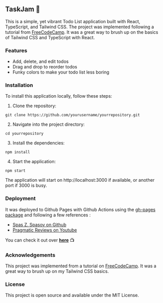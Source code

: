 ## TaskJam 🪩

This is a simple, yet vibrant Todo List application built with React, TypeScript, and Tailwind CSS. The project was implemented following a tutorial from [FreeCodeCamp](https://www.freecodecamp.org/news/how-to-code-your-react-app-with-typescript/). It was a great way to brush up on the basics of Tailwind CSS and TypeScript with React.

### Features

* Add, delete, and edit todos
* Drag and drop to reorder todos
* Funky colors to make your todo list less boring

### Installation 

To install this application locally, follow these steps:

1. Clone the repository:

```
git clone https://github.com/yourusername/yourrepository.git
```

2. Navigate into the project directory:

```
cd yourrepository
```

3. Install the dependencies:

```
npm install
```
4. Start the application:

```
npm start
```

The application will start on http://localhost:3000 if available, or another port if 3000 is busy.

### Deployment
It was deployed to Github Pages with Github Actions using the [gh-pages package](https://www.npmjs.com/package/gh-pages?activeTab=readme) and following a few references : 

- [Spas Z. Spasov on Github](https://github.com/pa4080/react-tic-tac-toe)
- [Pragmatic Reviews on Youtube](https://www.youtube.com/watch?v=5I37iVCDUTU)

You can check it out over __[here](https://sludovicdelys.github.io/taskjam/)__ 📺

### Acknowledgements
This project was implemented from a tutorial on [FreeCodeCamp](https://www.freecodecamp.org/news/how-to-code-your-react-app-with-typescript/). It was a great way to brush up on my Tailwind CSS basics.

### License
This project is open source and available under the MIT License.
